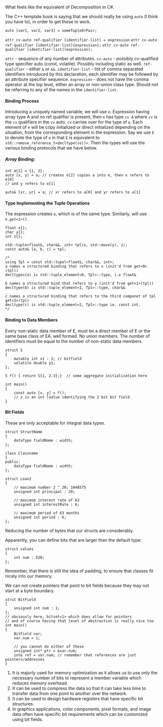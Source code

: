 What feels like the equivalent of Decomposition in C#. 

The C++ template book is saying that we should really be using `auto` (I think you have to), in order to get these to work. 

`auto [var1, var2, var3] = someTupleOrPair;`

`attr cv-auto ref-qualifier [identifier-list] = expression`
`attr cv-auto ref-qualifier [identifier-list]{expression};`
`attr cv-auto ref-qualifier [identifier-list](expression);`

`attr` - sequence of any number of attributes. 
`cv-auto` - possibly cv-qualified type specifier auto (const, volatile). Possibly including static as well. 
`ref-qualifier` - either `&` or `&&`. 
`identifier-list` - list of comma separated identifiers introduced by this declaration, each identifier may be followed by an attribute specifier sequence. 
`expression` - does not have the comma operator at the top level, either an array or non-union class type. Should not be referring to any of the names in the `identifier-list`. 

#### Binding Process
Introducing a uniquely named variable, we will use `e`. Expression having array type A and no ref qualifier is present, then `e` has type `cv A` where `cv` is the `cv` qualifiers in the `cv` auto. `cv` carries over for the type of `e`. Each element of `e` will be copy initialized or direct initialized depending on the situation, from the corresponding element in the expression. 
Say we use `E` to denote the type of `e` in that `E` is equivalent to `std::remove_reference_t<decltype((e))>`. 
Then the types will use the various binding protocols that we have below. 
##### Array Binding: 
```
int a[2] = {1, 2};
auto [x, y] = a; // creates e[2] copies a into e, then x refers to e[0]
// and y refers to e[1]

auto& [xr, yr] = a; // xr refers to a[0] and yr refers to a[1] 
```
#### Type Implementing the Tuple Operations
The expression creates `e`, which is of the same type. 
Similarly, will use `e.get<i>()`. 
```
float x{};
char y{};
int z{};

std::tuple<float&, char&&, int> tpl(x, std::move(y), z);
const auto& [a, b, c] = tpl; 

/* 
using Tpl = const std::tupel<float&, char&&, int>; 
a names a structured binding that refers to x (init'd from get<0>(tpl))
decltypes(a) is std::tuple_element<0, Tpl>::type, i.e float&

b names a structured bind that refers to y (init'd from get<1>(tpl))
decltype(b) is std::tuple_element<1, Tpl>::type, char&&

c names a structured binding that refers to the third componet of tpl
get<2>(tpl)
decltype(c) is std::tuple_element<2, Tpl>::type ie. const int. 
*/ 
```

#### Binding to Data Members
Every non-static data member of E, must be a direct member of E or the same base class of EA, well formed. No union members. 
The number of identifiers must be equal to the number of non-static data members. 
```
struct S
{ 
	mutable int x1 : 2; // bitfield
	volatile double y1;
};

S f() { return S{1, 2.3};}  // some aggregate initialization here

int main() 
{ 
	const auto [x, y] = f(); 
	// x is an int lvalue identifying the 2 bit bit field
}
```


#### Bit Fields
These are only acceptable for integral data types. 
```
struct StructName 
{ 
	dataType fieldName : width;
};

class Classname
{ 
public: 
	dataType fieldName : width;
};

struct Loan2
{ 
	// maximum number 2 ^ 20; 1048575
	unsigned int principal : 20;

	// maximum interest rate of 63
	unsigned int interestRate : 6;

	// maximum period of 63 months
	unsigned int period : 6;
};
```
Reducing the number of bytes that our structs are considerably. 

Apparently, you can define bits that are larger than the default type: 
```
struct values 
{ 
	int num : 520; 
};
```
Remember, that there is still the idea of padding, to ensure that classes fit nicely into our memory. 

We can not create pointers that point to bit fields because they may not start at a byte boundary. 

```
strut BitField
{ 
	unsigned int num : 1;
};
// obviously here, bitset<1> which does allow for pointers
// and of course having that level of abstraction is really nice too
int main() 
{ 
	BitField var;
	var.num = 1;

	// you cannot do either of these
	unsigned int* ptr = &var.num; 
	int& ref = var.num; // remember that references are just pointers/addresses
}
```

1. It is majorly used for memory optimization as it allows us to use only the necessary number of bits to represent a member variable which reduces memory overhead.
2. It can be used to compress the data so that it can take less time to transfer data from one point to another over the network.  
3. It can be used to design hardware registers that have specific bit structures.
4. In graphics applications, color components, pixel formats, and image data often have specific bit requirements which can be customized using bit fields.